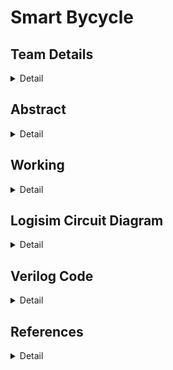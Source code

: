 # Smart Bycycle

<!-- First Section -->
## Team Details
<details>
  <summary>Detail</summary>

  > Semester: 3rd Sem B. Tech. CSE

  > Section: S1

  > Member-1: Aditya G, 221CS106, adityag.221cs106@nitk.edu.in

  > member-2: Amruth S D, 221CS108, amruthsd.221cs108@nitk.edu.in 

  > Member-3: Thrishank Reddy, 221CS160, thrishankreddymure.221cs160@nitk.edu.in
</details>

<!-- Second Section -->
## Abstract
<details>
  <summary>Detail</summary>
  
  > In an era marked by rapid technological growth and an increasing emphasis on
sustainability, the integration of electronics and smart systems into everyday
activities is becoming increasingly prevalent. One such area of innovation is the
realm of cycling, where traditional bicycles are evolving into 'smart'
transportation solutions that offer enhanced functionality and safety. Our
project focuses on the development of a 'Smart Bicycle'. Central to this
innovation is the incorporation of a digital speedometer, a vital component for
cyclists seeking accurate real-time data on their speed, distance travelled, and
performance metrics. The digital speedometer project hinges on three key
components. Firstly, the Hall Effect Sensor plays a pivotal role by detecting
wheel rotation on the vehicle, serving as the primary data source for measuring
speed. Secondly, the Seven Segment Display takes this speed data and presents
it in a visually understandable numerical format, making it easily readable to
the user. Together, these components form a cohesive system for accurately
measuring and displaying vehicle speed. The addition of direction indicators is
more than just a feature; it's a step toward making cycling in urban
environments safer and more accessible.
</details>

<!-- Third Section -->
## Working
<details>
  <summary>Detail</summary>

  BRIEF DESCRIPTION
  
The miniproject is called smart bicycle, its main functions are displaying the
bicycle's speed(km/hr),distance travelled by the bicycle(m), also a button for
indicators if the user wants to take a turn etc, so the the implementation of all
the features can be divided into 4 major parts.

1.Clock handling(for displaying accurate speed and reseting it)

2.Calculating current speed and distance travelled(Using flipflops and adders)

3.Implementing the indicator

Let us start with indicator part:

Indicator Buttons:
You have three buttons - left indicator, right indicator, and parking lights. Each
button serves a specific purpose:

Left Indicator: When pressed, this button activates the left turn indicator,
signaling to other road users that the cyclist intends to make a left turn.
Right Indicator: When pressed, this button activates the right turn indicator,
indicating the cyclist's intention to make a right turn
Parking Lights: This button activates the parking lights. When the parking lights
are on, both the left and right indicators blink simultaneously, and this is
commonly used when the cyclist wants to make their presence more noticeable,
especially in low-light conditions or while stationary.

OR Gates: To begin, the state of the right indicator button and the parking lights
button are connected to one OR gate, while the state of the left indicator button
and the parking lights button are connected to another OR gate. These OR gates
act as logic elements that combine the state of the buttons.
Clock Input: The output of each OR gate is then linked to an AND gate.
Additionally, the state of a clock signal is provided as the second input to these
AND gates.

Parking Lights: When the parking lights button is pressed, it activates both OR
gates, causing both left and right indicators to blink. The clock signal plays a
crucial role here.

Indicator Activation:
If only the left indicator button is pressed, the left indicator OR gate will have a
high (1) output, and the clock signal will be used to control the blinking effect.
Similarly, if only the right indicator button is pressed, the right indicator OR gate
will have a high output, and the clock signal will control the blinking of the right
indicator.

When the parking lights button is pressed, both OR gates will have high outputs,
and the clock signal will cause both the left and right indicators to blink together.
This setup offers a versatile indicator system that responds to the cyclist's
intentions. Whether they want to signal a left turn, a right turn, or activate both
indicators for enhanced visibility, the system can accommodate these actions
effectively. The clock signal synchronizes the blinking effect, making the turn
indicators noticeable and informative to other road users, ultimately enhancing
safety while cycling

Now let us talk about the speed and distance travelled part:
Distance does not need to be reset, it just needs to be initialized at 0 and we
keep adding 0.5 meters every time the hall effect sensor
sends a pulse whenever the magnet is detected and the same pulse also adds
1.8 to the speed counter and we also need to make sure to reset it every
second(because speed continously changes so we need it to be as accurate as
possible) so we need to keep a counter and update its value every time a
magnet is detected and then we need to copy it(the output stays constant for
the second and keeps getting updated every second) and then reset it. The
speed counter is of 9 bits and the distance counter is of 13 bits, we can store the
values in D flipflops and use full adder/half adder to increase the value.

Clock handling part:
Now we could just use a simple 1hz clock to reset and copy it but there are 2
main problems. 1)Inaccurate, after some research we found out that 1hz clocks
can be very inaccurate and unreliable) 2)Delay between copy and reset, One
more potential problem was if the speed got resetted before it was copied to
the output then the output would always show 0 and that would be a huge
problem, hence we decided to use 15Hz clock, so how we mimic a 1Hz clock is
we store a 4 bit counter and increase it every time the 15Hz clock gives a pulse,
and if all the bits are 1(AND of all the bits, this happens every 1 second) a pulse
is given out to reset it, so to copy before this we also send another pulse if the
bit configuration is 1110(which is just before 1111) so the speed value is copied
just before it is reset.

![image](Snapshots/FunctionalTable.png)


</details>

<!-- Fourth Section -->
## Logisim Circuit Diagram
<details>
  <summary>Detail</summary>
  
  Main
  
  ![image](Snapshots/main.png)
  
  Speed
  
  ![image](Snapshots/speed.png)
  
  9 bit adder
  
  ![image](Snapshots/9bitadder.png)
  
  reset
  
  ![image](Snapshots/reset.png)
  
  Distance
  
  ![image](Snapshots/distance.png)
  
  13 bit adder
  
  ![image](Snapshots/13bitadder.png)
  
  Pulse Generator
  
  ![image](Snapshots/pulsegenerator.png)
  
  Indicator
  
  ![image](Snapshots/indicator.png)
</details>

<!-- Fifth Section -->
## Verilog Code
<details>
  <summary>Detail</summary>

.V file
  ```
module speed(clk,reset,result);
  input clk,reset;
  output [8:0]result;
  reg [8:0] spe;
  always @(posedge clk or posedge reset) begin
    if (reset) begin
      spe <= 9'b0;
    end else begin
      spe <= spe + 18;
    end

  end
  assign result = spe;

endmodule

module distance(clk,reset2,result);
  input clk,reset2;
  output [12:0]result;
  reg [12:0]dist;
  always @(posedge clk or posedge reset2) begin
    if (reset2) begin
      dist <= 13'b0;
    end else begin
      dist <= dist + 5;
    end
  end
  assign result = dist;
endmodule

```

Test Bench

```
module miniproject_tb;

  reg clk;        
  reg reset,reset2;       
  wire [8:0] result1;
  wire [12:0] result2; 

  speed M1(clk,reset,result1);
  distance M2(clk,reset2,result2);
  // Assuming hall effect sensor as a clock with 100Hz frequency
  always begin
    #5 clk = ~clk;
  end
  initial begin
    #5 reset2=~reset2;
    #5 reset2=~reset2;
    #5 reset=~reset;
    #5 reset=~reset;
  end
  // Reset value (1 Hz)
  always begin
    #500 reset = ~reset;
    #5 reset= ~reset;
  end
  
  initial begin
    $display("Time,Speed,Distance");
    $monitor("%d, %b %b", $time,result1,result2);
    #10000 $finish;
  end

  initial begin
    clk = 0;
    reset = 0;
    reset2=0;
  end

endmodule

```
</details>

<!-- Sixth Section -->
## References
<details>
  <summary>Detail</summary>

  1. Building a Digital Speedometer by zagGrad
https://www.sparkfun.com/tutorials/123
2. EMBEDDED LINUX, FEATURED, SPEEDOMETER PROJECT
by Braden Sunwold
https://barenakedembedded.com/diy-speedometer//
3. Bike Turning Signal Circuit by Iftar Rafiq
https://www.electronicshub.org/bike-turningsignalcircuit/#:~:text=Breadboard
4. Basic working of D flip
flophttps://www.geeksforgeeks.org/d-flipflop/#:~:text=The%20basic%20working%20of%20D,the%
20flip%20flop's%20Q%20output
5. Asynchronous Counter
https://electronicscoach.com/asynchronous-counter.html
</details>
